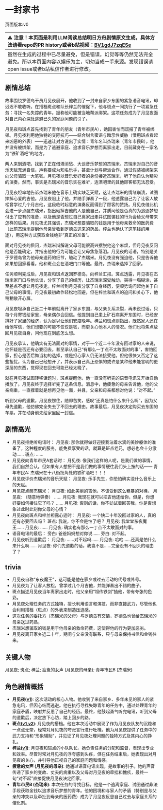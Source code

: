 # 一封家书
页面版本:v0
 

| :warning: 注意！本页面是利用LLM阅读总结明日方舟剧情原文生成，具体方法请看repo的PR history或者b站视频：[BV1gdJ7zqESe](https://www.bilibili.com/video/BV1gdJ7zqESe/)         |
|:----------------------------|
| 虽然在生成的过程中已尽量避免，但是错误，幻觉等等仍然无法完全避免。所以本页面内容以娱乐为主，切勿当成一手来源。发现错误请open issue或者b站私信作者进行修改。|



## 剧情总结
故事围绕罗德岛干员月见夜展开，他收到了一封来自家乡东国的紧急语音电讯，却迟迟不敢收听。在搭档斑点和队长梓兰的催促下，他与斑点一同执行了一项紧急任务：寻找一名失踪的青年，据称他可能被当地帮派绑架。这项任务成为了月见夜面对自己内心深处逃避已久的家庭问题的引子。

月见夜和斑点首先找到了青年的朋友（青年市民A），她因害怕而谎报了青年被绑架。月见夜利用他独特的交际技巧——结合甜言蜜语与暗示性威胁（借用斑点看起来凶恶的外表）——迅速让对方说出了实情：青年名叫杰瑞米（青年市民B），他并没有被绑架，而是为了逃避家庭、追求音乐梦想而离家出走，目前藏身在一家名为“铁矿酒吧”的地方。

两人来到酒吧，找到了正在借酒消愁、大谈音乐梦想的杰瑞米。杰瑞米对自己的音乐天赋充满自信，声称要成为知名乐手，甚至计划与帮派合作，通过假装被绑架来向父母骗取一大笔钱。月见夜以音乐爱好者的身份接近杰瑞米，听了他自认为精彩的演奏。然而，事实是杰瑞米的音乐实在难听，连酒吧里的其他顾客都无法忍受。

月见夜坦率地告诉杰瑞米他在音乐上确实缺乏天赋，这让杰瑞米的情绪崩溃，试图摔掉心爱的吉他。月见夜阻止了他，并随手弹奏了一段，他透露自己为了让客人放松曾学过几个月吉他，这段临时起意的演奏反而得到了顾客的赞扬。月见夜借此机会进一步点醒杰瑞米，指出砸掉吉他的人是他自己，并质问他是否真的为追逐梦想付出了应有的准备，以及他是否想过自己离家出走并试图骗钱的行为会给父母带来怎样的后果。月见夜尤其强调，杰瑞米想要骗取的钱是用于他母亲救命的医药费（此前杰瑞米提到他母亲曾收到罗德岛送来的药品，梓兰也确认了这笔钱的用途），用这种方式获取金钱绝非“真正的准备”。

面对月见夜的质问，杰瑞米辩解说父母可能很高兴摆脱他这个麻烦，但月见夜反问他是否能确定，并指出他的行为可能会让父母焦急落泪。月见夜的话语，特别是关于罗德岛曾为他母亲送药的细节，触动了杰瑞米。月见夜没有强迫他，只是告诉他如果想回家看看，他和斑点会在酒吧门口等他。最终，杰瑞米选择了回家。

任务顺利完成后，月见夜和斑点返回罗德岛，向梓兰汇报。斑点透露，月见夜在杰瑞米家门口与他长谈，分享了自己的经历，让杰瑞米深受触动，哭得一塌糊涂，甚至差点不想让月见夜走。梓兰听到月见夜分享了自身经历，便顺势询问起他关于自己父母的事情。月见夜最初故作轻松地回避，但在梓兰和斑点的追问和关心下，他稍稍敞开心扉。

月见夜坦承自己近二十年前就离开了家乡东国，与父亲关系决裂，再未说过话，只每个月寄钱给家里，母亲偶尔会回信。他提到自己患上矿石病离开东国时，已经安排好了家里的经济，认为足以让他们安度晚年。梓兰和斑点则指出，既然家人还在给他写信，他们想要的可能不仅仅是钱，而更关心他本人的情况。他们也将焦点放回月见夜自身，问他现在到底怎么想。

月见夜承认，他确实有无法面对的事情，对于一个近二十年没有回过家的人来说，他怀疑是否还有必要回去，甚至承认自己“有那么一丁点不太敢面对的事”，害怕回家，担心是否后悔当初的选择，或是担心家人仍无法接受他。但他很快又否定了这些担忧，认为自己已经想开了，并表示自己真正恐惧的或许是某种他未能言明的更深层的东西，觉得现在回去可能已经太晚了。

就在月见夜试图转移话题时，斑点提醒他，他一直没有听完的语音电讯又开始自动播放了。月见夜终于选择听完了这条信息。消息中，他疲惫的母亲告诉他，他的父亲病重，一直撑着就是想再见他一面，并且，父亲和母亲都想对他说：“对不起。”

听到父母的道歉，月见夜愣住，随即苦笑，感叹“还真是怕什么来什么啊”，因为父母先道歉，他仿佛完全失去了不回去的理由。故事最后，月见夜决定购买去东国的车票，并在动身前先给家里回一封信。
## 剧情高光
*   月见夜拒绝听电讯时：
    月见夜: 那你就得做好迎接我沾着水滴的美妙躯体的准备了。这种程度的服务，能免费享受的话，就算是斑点老兄，想必也会十分激动......
    斑点: ......
*   月见夜向青年市民A套话时：
    月见夜: 像我们这样的人呢，是我们做的事情，我们自然会认，但如果有人想把不是我们做的事情硬往我们头上按的话——
    青年市民A: 杰瑞米在十八街拐角处的铁矿酒吧！！！
*   月见夜评价杰瑞米的音乐天赋：
    月见夜: 乐手先生，你恐怕确实没什么音乐上的天赋。
*   月见夜点醒杰瑞米：
    月见夜: 如此美丽的吉他，不该受到这么粗暴的对待。
    月见夜: （随意地弹奏）
    ......
    月见夜: 我现在就可以把吉他还给你，但是，你想好要如何接住它了吗？
    ......
    月见夜: 否则的话，你不妨试着回答我，你是否想象过此时此刻你父母的心情？
*   月见夜向斑点和梓兰袒露心迹时：
    月见夜: 一个快二十年没回过家的人，真的还有必要回去吗？
    斑点: 我说，你不会是怕了吧？
    月见夜: 我堂堂东夜魔王......
    月见夜: ......
    月见夜: 确实也有那么一丁点不太敢面对的事。
*   语音电讯的最后：
    旁白: 爸爸妈妈想对你说......
    旁白: 对不起。
*   月见夜听到道歉后：
    月见夜: ......对不起吗......
    月见夜: 哈哈......还真是怕什么来什么啊......
    月见夜: 你们先道歉的话，我岂不是......完全没有不回头的理由了？
## trivia
*   月见夜自称“东夜魔王”，这可能是他在家乡或过去活动的代号或外号。
*   月见夜为了让客人放松，曾学过几个月吉他，并能弹奏出不错的曲子。
*   斑点描述月见夜当年离家出走时，他父亲用“祖传铁剑”抽他，带有夸张的色彩。
*   月见夜处理任务的方式独特，擅长利用语言和演技，而非直接武力，尽管他也会利用搭档（斑点）的外表来制造压迫感。
*   这次任务的委托方（杰瑞米的父母）与罗德岛有交情，罗德岛也曾给杰瑞米的母亲送过药品。
*   杰瑞米想骗取的钱是用于他母亲的救命药费，这使得他的行为更加恶劣。
*   月见夜离开家乡近二十年，期间与父亲没有联系，只与母亲保持书信和金钱往来。
## 关键人物
月见夜; 斑点; 梓兰; 疲惫的女声 (月见夜的母亲); 青年市民B (杰瑞米)
## 角色剧情概括
-   **月见夜([v1](../chars/char_283_midn.md))**: 这次活动的核心人物。他收到了来自家乡、多年未见的家人的紧急电讯，但因心结而逃避。他在执行寻找失踪青年的任务中，通过处理青年的家庭矛盾，映射并反思了自己的经历。最终，他鼓起勇气听完电讯，听到父母的道歉后，决定放下心防，踏上回乡的路。
-   **斑点([v1](../chars/char_284_spot.md),[v2](../char_v3/char_284_spot.md))**: 月见夜的搭档。他在本次活动中展现了作为月见夜队友的沉稳和一点点无奈，经常对月见夜的夸张言行进行吐槽。他为月见夜提供了任务中的武力支持和“形象辅助”，并见证了月见夜处理问题的独特方式及其内心的挣扎。
-   **梓兰([v1](../chars/char_278_orchid.md))**: 月见夜和斑点的小队队长。她负责任务的分配和监督，表现出专业和效率。尽管时常对月见夜的浮夸感到头疼，但在任务结束后，她表现出对月见夜的关心，并引导他正视自己的家庭问题和情感。
-   **疲惫的女声 (月见夜的母亲)**: 她通过语音电讯出现，是故事的引子。她的声音传递了家乡的变故、丈夫的病重以及父母对月见夜的牵挂和愧疚，最终一句“对不起”直接促使月见夜决定回家。
-   **青年市民B (杰瑞米)**: 本次任务的寻找目标。他是一个逃离家庭、试图通过非法手段获取金钱以追求音乐梦想的青年。他的困境和与家人的矛盾（特别是与父亲的冲突以及牵扯到母亲的医药费）成为了月见夜反思自己过去与家庭关系的催化剂。